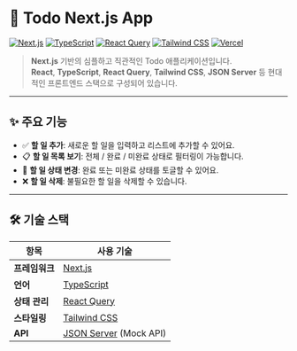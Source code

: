 # 📝 Todo Next.js App

[![Next.js](https://img.shields.io/badge/Next.js-000000?logo=nextdotjs&logoColor=white)](https://nextjs.org)
[![TypeScript](https://img.shields.io/badge/TypeScript-3178C6?logo=typescript&logoColor=white)](https://www.typescriptlang.org/)
[![React Query](https://img.shields.io/badge/React_Query-FF4154?logo=reactquery&logoColor=white)](https://tanstack.com/query)
[![Tailwind CSS](https://img.shields.io/badge/Tailwind_CSS-06B6D4?logo=tailwindcss&logoColor=white)](https://tailwindcss.com)
[![Vercel](https://img.shields.io/badge/Deploy-Vercel-000000?logo=vercel&logoColor=white)](https://vercel.com)

> **Next.js** 기반의 심플하고 직관적인 Todo 애플리케이션입니다.  
> **React**, **TypeScript**, **React Query**, **Tailwind CSS**, **JSON Server** 등 현대적인 프론트엔드 스택으로 구성되어 있습니다.

---

## ✨ 주요 기능

- ✅ **할 일 추가**: 새로운 할 일을 입력하고 리스트에 추가할 수 있어요.
- 📋 **할 일 목록 보기**: 전체 / 완료 / 미완료 상태로 필터링이 가능합니다.
- 🔄 **할 일 상태 변경**: 완료 또는 미완료 상태를 토글할 수 있어요.
- ❌ **할 일 삭제**: 불필요한 할 일을 삭제할 수 있습니다.

---

## 🛠️ 기술 스택

| 항목 | 사용 기술 |
|------|-----------|
| **프레임워크** | [Next.js](https://nextjs.org) |
| **언어** | [TypeScript](https://www.typescriptlang.org/) |
| **상태 관리** | [React Query](https://tanstack.com/query/latest) |
| **스타일링** | [Tailwind CSS](https://tailwindcss.com) |
| **API** | [JSON Server](https://github.com/typicode/json-server) (Mock API) |


